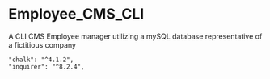 # Employee_CMS_CLI
A CLI CMS Employee manager utilizing a mySQL database representative of a fictitious company 


    "chalk": "^4.1.2",
    "inquirer": "^8.2.4", 